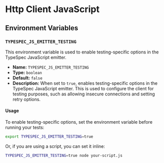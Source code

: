 # Http Client JavaScript


## Environment Variables

### `TYPESPEC_JS_EMITTER_TESTING`

This environment variable is used to enable testing-specific options in the TypeSpec JavaScript emitter.

- **Name:** `TYPESPEC_JS_EMITTER_TESTING`
- **Type:** `boolean`
- **Default:** `false`
- **Description:** When set to `true`, enables testing-specific options in the TypeSpec JavaScript emitter. This is used to configure the client for testing purposes, such as allowing insecure connections and setting retry options.

#### Usage

To enable testing-specific options, set the environment variable before running your tests:

```sh
export TYPESPEC_JS_EMITTER_TESTING=true
```

Or, if you are using a script, you can set it inline:

```sh
TYPESPEC_JS_EMITTER_TESTING=true node your-script.js
```
